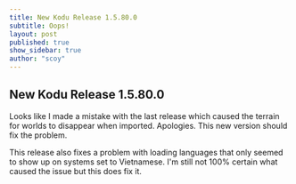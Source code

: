 ```yaml
---
title: New Kodu Release 1.5.80.0
subtitle: Oops!
layout: post
published: true
show_sidebar: true
author: "scoy"
---
```


## New Kodu Release 1.5.80.0

Looks like I made a mistake with the last release which caused the terrain for worlds to disappear when imported.  Apologies.  This new version should fix the problem.

This release also fixes a problem with loading languages that only seemed to show up on systems set to Vietnamese. I'm still not 100% certain what caused the issue but this does fix it. 
